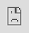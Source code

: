 # duygu analizi
 aws boto3 ile tercüme ve duygu analizi
<div style="width:500px;max-width:100%;"><div style="height:0;padding-bottom:35.6%;position:relative;"></div><p><a href="https://imgflip.com/gif/4lnvxk">via Imgflip</a></p></div>
<iframe width="500" height="178" style="position:absolute;top:0;left:0;width:100%;height:100%;" frameBorder="0" src="https://imgflip.com/embed/4lnvxk"></iframe>
